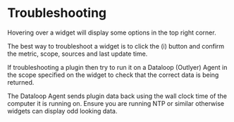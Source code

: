 # Troubleshooting

Hovering over a widget will display some options in the top right corner.

The best way to troubleshoot a widget is to click the (i) button and confirm the metric, scope, sources and last update time.

If troubleshooting a plugin then try to run it on a Dataloop (Outlyer) Agent in the scope specified on the widget to check that the correct data is being returned.

The Dataloop Agent sends plugin data back using the wall clock time of the computer it is running on. Ensure you are running NTP or similar otherwise widgets can display odd looking data.
